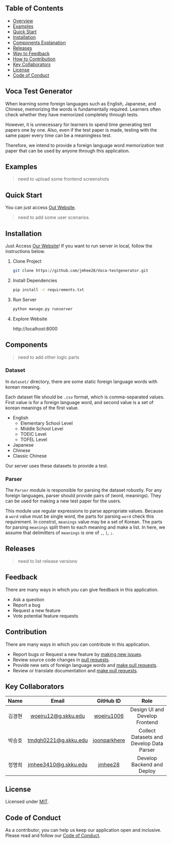 ## <div id = "toc">Table of Contents</div>

- [Overview](#overview)
- [Examples](#examples)
- [Quick Start](#quick-start)
- [Installation](#installation)
- [Components Explanation](#components)
- [Releases](#releases)
- [Way to Feedback](#feedback)
- [How to Contribution](#contribution)
- [Key Collaborators](#collaborators)
- [License](#license)
- [Code of Conduct](#coc)

## <div id = "overview">Voca Test Generator</div>

When learning some foreign languages such as English, Japanese, and Chinese, memorizing the words is fundamentally required. Learners often check whether they have memorized completely through tests.

However, it is unnecessary for learners to spend time generating test papers one by one. Also, even if the test paper is made, testing with the same paper every time can be a meaningless test.

Therefore, we intend to provide a foreign language word memorization test paper that can be used by anyone through this application.

## <div id = "examples">Examples</div>

> need to upload some frontend screenshots

## <div id = "quick-start">Quick Start</div>

You can just access [Out Website](http://ec2-3-36-4-131.ap-northeast-2.compute.amazonaws.com:8080/).
> need to add some user scenarios.

## <div id = "installation">Installation</div>

Just Access [Our Website](http://ec2-3-36-4-131.ap-northeast-2.compute.amazonaws.com:8080/)!
If you want to run server in local, follow the instructions below.

1. Clone Project

    ```bash
    git clone https://github.com/jmhee28/Voca-testgenerator.git
    ```
2. Install Dependencies

    ```bash
    pip install -r requirements.txt
    ```
3. Run Server

    ```bash
    python manage.py runserver
    ```
4. Explore Website

    http://localhost:8000

## <div id = "components">Components</div>

> need to add other logic parts

### Dataset
In `dataset/` directory, there are some static foreign language words with korean meaning.

Each dataset file should be `.csv` format, which is comma-separated values. First value is for a foreign language word, and second value is a set of korean meanings of the first value.

- English
	- Elementary School Level
	- Middle School Level
	- TOEIC Level
	- TOFEL Level
- Japanese
- Chinese
- Classic Chinese

Our server uses these datasets to provide a test.

### Parser

The `Parser` module is responsible for parsing the dataset robustly. For any foreign languages, parser should provide pairs of (word, meanings). They can be used for making a new test paper for the users.

This module use regular expressions to parse appropriate values. Because a `word` value must be single word, the parts for parsing `word` check this requirement. In constrst, `meanings` value may be a set of Korean. The parts for parsing `meanings` split them to each meaning and make a list. In here, we assume that delimitters of `meanings` is one of `,`, `|`, `;`.

## <div id = "releases">Releases</div>

> need to list release versions

## <div id = "feedback">Feedback</div>

There are many ways in which you can give feedback in this application.

- Ask a question
- Report a bug
- Request a new feature
- Vote potential feature requests

## <div id = "contribution">Contribution</div>

There are many ways in which you can contribute in this application.

- Report bugs or Request a new feature by [making new issues](https://github.com/jmhee28/Voca-testgenerator/issues).
- Review source code changes in [pull requests](https://github.com/jmhee28/Voca-testgenerator/pulls).
- Provide new sets of foreign language words and [make pull requests](https://github.com/jmhee28/Voca-testgenerator/pulls).
- Review or translate documentation and [make pull requests](https://github.com/jmhee28/Voca-testgenerator/pulls).

## <div id = "collaborators">Key Collaborators</div>
| Name |        Email         |                    GitHub ID                    |                   Role                   |
|:----:|:--------------------:|:-----------------------------------------------:|:----------------------------------------:|
| 김경현  | woeiru12@g.skku.edu  |   [woeiru1006](https://github.com/woeiru1006)   |      Design UI and Develop Frontend      |
| 박승호  | tmdgh0221@g.skku.edu | [joonparkhere](https://github.com/joonparkhere) | Collect Datasets and Develop Data Parser |
| 정명희  | jmhee3410@g.skku.edu |      [jmhee28](https://github.com/jmhee28)      |        Develop Backend and Deploy        |

## <div id = "license">License</div>

Licensed under [MIT](https://opensource.org/licenses/MIT).

## <div id = "coc">Code of Conduct</div>

As a contributor, you can help us keep our application open and inclusive. Please read and follow our [Code of Conduct](CODE_OF_CONDUCT).
